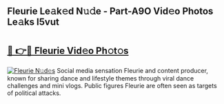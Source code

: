 ## Fleurie Le𝚊k𝚎d N𝚞𝚍e - Part-A9O Vid𝚎o Photos Le𝚊ks I5vut

# <h2><a href="http://fbbxhz.evod.top/?m=Fleurie">🔗 👉🔴 Fleurie Vid𝚎o Ph𝚘t𝚘s</a></h2>

[![Fleurie N𝚞d𝚎s](https://i.imgur.com/8V9OHl7.gif)](http://fbbxhz.evod.top/?m=Fleurie)
Social media sensation Fleurie and content producer, known for sharing dance and lifestyle themes through viral dance challenges and mini vlogs. Public figures Fleurie are often seen as targets of political attacks. 
